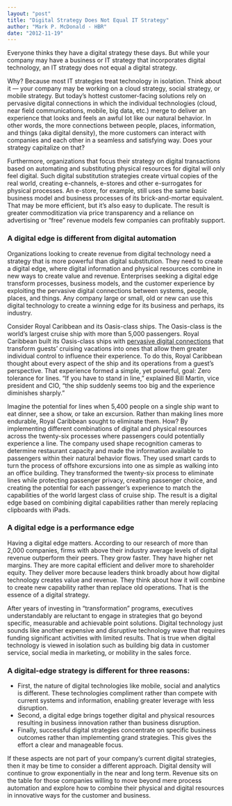 ```yaml
---
layout: "post"
title: "Digital Strategy Does Not Equal IT Strategy"
author: "Mark P. McDonald - HBR"
date: "2012-11-19"
---
```


Everyone thinks they have a digital strategy these days. But while your company may have a business or IT strategy that incorporates digital technology, an IT strategy does not equal a digital strategy.

Why? Because most IT strategies treat technology in isolation. Think about it — your company may be working on a cloud strategy, social strategy, or mobile strategy. But today’s hottest customer-facing solutions rely on pervasive digital connections in which the individual technologies (cloud, near field communications, mobile, big data, etc.) merge to deliver an experience that looks and feels an awful lot like our natural behavior. In other words, the more connections between people, places, information, and things (aka digital density), the more customers can interact with companies and each other in a seamless and satisfying way. Does your strategy capitalize on that?

Furthermore, organizations that focus their strategy on digital transactions based on automating and substituting physical resources for digital will only feel digital. Such digital substitution strategies create virtual copies of the real world, creating e-channels, e-stores and other e-surrogates for physical processes. An e-store, for example, still uses the same basic business model and business processes of its brick-and-mortar equivalent. That may be more efficient, but it’s also easy to duplicate. The result is greater commoditization via price transparency and a reliance on advertising or “free” revenue models few companies can profitably support.

### A digital edge is different from digital automation
Organizations looking to create revenue from digital technology need a strategy that is more powerful than digital substitution. They need to create a digital edge, where digital information and physical resources combine in new ways to create value and revenue. Enterprises seeking a digital edge transform processes, business models, and the customer experience by exploiting the pervasive digital connections between systems, people, places, and things. Any company large or small, old or new can use this digital technology to create a winning edge for its business and perhaps, its industry.

Consider Royal Caribbean and its Oasis-class ships. The Oasis-class is the world’s largest cruise ship with more than 5,000 passengers. Royal Caribbean built its Oasis-class ships with [pervasive digital connections](http://www.royalcaribbeanpresscenter.com/video/184/smart-technology-innovations-on-allure-of-the-seas/) that transform guests’ cruising vacations into ones that allow them greater individual control to influence their experience. To do this, Royal Caribbean thought about every aspect of the ship and its operations from a guest’s perspective. That experience formed a simple, yet powerful, goal: Zero tolerance for lines. “If you have to stand in line,” explained Bill Martin, vice president and CIO, “the ship suddenly seems too big and the experience diminishes sharply.”

Imagine the potential for lines when 5,400 people on a single ship want to eat dinner, see a show, or take an excursion. Rather than making lines more endurable, Royal Caribbean sought to eliminate them. How? By implementing different combinations of digital and physical resources across the twenty-six processes where passengers could potentially experience a line. The company used shape recognition cameras to determine restaurant capacity and made the information available to passengers within their natural behavior flows. They used smart cards to turn the process of offshore excursions into one as simple as walking into an office building. They transformed the twenty-six process to eliminate lines while protecting passenger privacy, creating passenger choice, and creating the potential for each passenger’s experience to match the capabilities of the world largest class of cruise ship. The result is a digital edge based on combining digital capabilities rather than merely replacing clipboards with iPads.

### A digital edge is a performance edge

Having a digital edge matters. According to our research of more than 2,000 companies, firms with above their industry average levels of digital revenue outperform their peers. They grow faster. They have higher net margins. They are more capital efficient and deliver more to shareholder equity. They deliver more because leaders think broadly about how digital technology creates value and revenue. They think about how it will combine to create new capability rather than replace old operations. That is the essence of a digital strategy.

After years of investing in “transformation” programs, executives understandably are reluctant to engage in strategies that go beyond specific, measurable and achievable point solutions. Digital technology just sounds like another expensive and disruptive technology wave that requires funding significant activities with limited results. That is true when digital technology is viewed in isolation such as building big data in customer service, social media in marketing, or mobility in the sales force.

### A digital-edge strategy is different for three reasons:

- First, the nature of digital technologies like mobile, social and analytics is different. These technologies compliment rather than compete with current systems and information, enabling greater leverage with less disruption.
- Second, a digital edge brings together digital and physical resources resulting in business innovation rather than business disruption.
- Finally, successful digital strategies concentrate on specific business outcomes rather than implementing grand strategies. This gives the effort a clear and manageable focus.

If these aspects are not part of your company’s current digital strategies, then it may be time to consider a different approach. Digital density will continue to grow exponentially in the near and long term. Revenue sits on the table for those companies willing to move beyond mere process automation and explore how to combine their physical and digital resources in innovative ways for the customer and business.

​                
